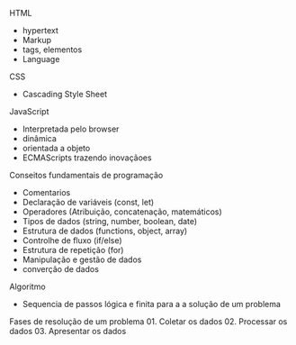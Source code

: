 HTML

- hypertext
- Markup
- tags, elementos
- Language

CSS

- Cascading Style Sheet

JavaScript

- Interpretada pelo browser
- dinâmica
- orientada a objeto
- ECMAScripts trazendo inovaçãoes

Conseitos fundamentais de programação

- Comentarios
- Declaração de variáveis (const, let)
- Operadores (Atribuição, concatenação, matemáticos)
- Tipos de dados (string, number, boolean, date)
- Estrutura de dados (functions, object, array)
- Controlhe de fluxo (if/else)
- Estrutura de repetição (for)
- Manipulação e gestão de dados
- converção de dados

Algoritmo

- Sequencia de passos lógica e finita para a a solução de um problema

Fases de resolução de um problema 01. Coletar os dados 02. Processar os dados 03. Apresentar os dados
